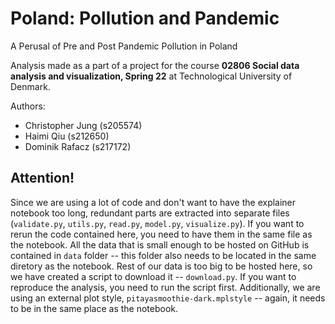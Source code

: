 # Poland: Pollution and Pandemic

A Perusal of Pre and Post Pandemic Pollution in Poland 

Analysis made as a part of a project for the course **02806 Social data analysis and visualization, Spring 22** at Technological University of Denmark.

Authors:

* Christopher Jung (s205574)
* Haimi Qiu (s212650)
* Dominik Rafacz (s217172)

## Attention!

Since we are using a lot of code and don't want to have the explainer notebook too long, redundant parts are extracted into separate files (`validate.py`, `utils.py`, `read.py`, `model.py`, `visualize.py`). If you want to rerun the code contained here, you need to have them in the same file as the notebook. All the data that is small enough to be hosted on GitHub is contained in `data` folder -- this folder also needs to be located in the same diretory as the notebook. Rest of our data is too big to be hosted here, so we have created a script to download it -- `download.py`. If you want to reproduce the analysis, you need to run the script first. Additionally, we are using an external plot style, `pitayasmoothie-dark.mplstyle` -- again, it needs to be in the same place as the notebook.
